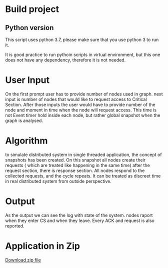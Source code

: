 # Build project
## Python version
This script uses python 3.7, please make sure that you use python 3 to run it.

It is good practice to run pythoin scripts in virtual environment, but this one does not have any dependency, therefore it is not needed.


# User Input
On the first prompt user has to provide number of nodes used in graph. next input is number of nodes that would like to request access to Critical Section.
After those inputs the user would have to provide number of the node and moment in time when the node will request access.
This time is not Event timer hold inside each node, but rather global snapshot when the graph is analysed.

# Algorithm

to simulate distributed system in single threaded application, the concept of snapshots has been created.
On this snapshot all nodes create their requests ( which are treated like happening in the same time) after the request section, there is response section. All nodes respond to the collected requests, and the cycle repeats. It can be treated as discreet time in real distributed system from outside perspective.

# Output

As the output we can see the log with state of the system. nodes raport when they enter CS and when they leave. Every ACK and request is also reported.

# Application in Zip
[Download zip file](https://github.com/robgal519/DistributedSystem/releases/download/v0.1/lab1.zip)